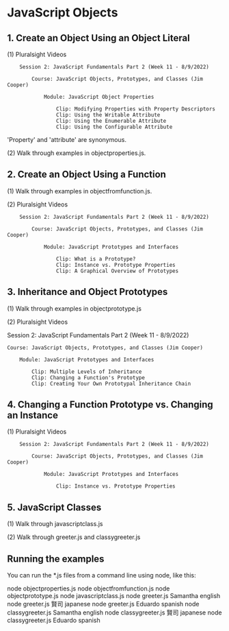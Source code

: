 # JavaScript Objects

## 1. Create an Object Using an Object Literal

(1) Pluralsight Videos

        Session 2: JavaScript Fundamentals Part 2 (Week 11 - 8/9/2022)

            Course: JavaScript Objects, Prototypes, and Classes (Jim Cooper)

                Module: JavaScript Object Properties

                    Clip: Modifying Properties with Property Descriptors
                    Clip: Using the Writable Attribute
                    Clip: Using the Enumerable Attribute
                    Clip: Using the Configurable Attribute

'Property' and 'attribute' are synonymous.

(2) Walk through examples in objectproperties.js.


## 2. Create an Object Using a Function

(1) Walk through examples in objectfromfunction.js.

(2) Pluralsight Videos
  
        Session 2: JavaScript Fundamentals Part 2 (Week 11 - 8/9/2022)

            Course: JavaScript Objects, Prototypes, and Classes (Jim Cooper)

                Module: JavaScript Prototypes and Interfaces

                    Clip: What is a Prototype?
                    Clip: Instance vs. Prototype Properties
                    Clip: A Graphical Overview of Prototypes

## 3. Inheritance and Object Prototypes

(1) Walk through examples in objectprototype.js


(2) Pluralsight Videos

Session 2: JavaScript Fundamentals Part 2 (Week 11 - 8/9/2022)

    Course: JavaScript Objects, Prototypes, and Classes (Jim Cooper)

        Module: JavaScript Prototypes and Interfaces

            Clip: Multiple Levels of Inheritance
            Clip: Changing a Function's Prototype
            Clip: Creating Your Own Prototypal Inheritance Chain



## 4. Changing a Function Prototype vs. Changing an Instance

(1) Pluralsight Videos
  
        Session 2: JavaScript Fundamentals Part 2 (Week 11 - 8/9/2022)

            Course: JavaScript Objects, Prototypes, and Classes (Jim Cooper)

                Module: JavaScript Prototypes and Interfaces

                    Clip: Instance vs. Prototype Properties


## 5. JavaScript Classes 

(1) Walk through javascriptclass.js

(2) Walk through greeter.js and classygreeter.js

## Running the examples 

You can run the *.js files from a command line using node, like this:

node objectproperties.js
node objectfromfunction.js
node objectprototype.js
node javascriptclass.js
node greeter.js Samantha english
node greeter.js 賢司 japanese
node greeter.js Eduardo spanish 
node classygreeter.js Samantha english
node classygreeter.js 賢司 japanese
node classygreeter.js Eduardo spanish 
